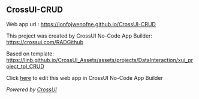 ## CrossUI-CRUD
Web app url : https://ionfojwenofne.github.io/CrossUI-CRUD

This project was created by CrossUI No-Code App Builder: https://crossui.com/RADGithub

Based on template: https://linb.github.io/CrossUI_Assets/assets/projects/DataInteraction/xui_project_tpl_CRUD

Click [here](https://crossui.com/RADGithub/#!from=github&owner=ionfojwenofne&repo=CrossUI-CRUD) to edit this web app in CrossUI No-Code App Builder

<i>Powered by [CrossUI](https://crossui.com)</i>
